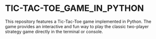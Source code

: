 # TIC-TAC-TOE_GAME_IN_PYTHON
This repository features a Tic-Tac-Toe game implemented in Python. The game provides an interactive and fun way to play the classic two-player strategy game directly in the terminal or console.
